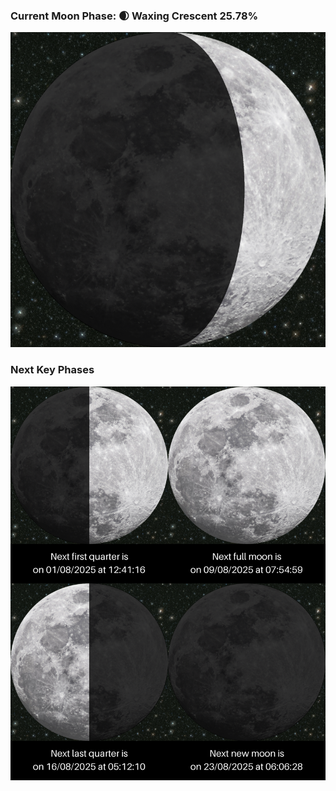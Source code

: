 ### Current Moon Phase: 🌒 Waxing Crescent 25.78%
![Moon Phase](moonphase.png)
### Next Key Phases
![Gallery](gallery.png)